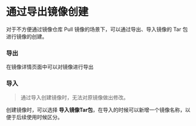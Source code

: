 # 通过导出镜像创建

对于不方便通过镜像仓库 Pull 镜像的场景下，可以通过导出、导入镜像的 Tar 包进行镜像的创建。

### 导出

在镜像详情页面中可以对镜像进行导出

### 导入

> 通过导入创建镜像时，无法对原镜像做出修改。

创建镜像时，可以选择 **导入镜像Tar包**，在导入的时候可以新增一个镜像名称，以便于后续使用时候区分。